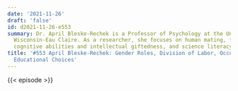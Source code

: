```yaml
---
date: '2021-11-26'
draft: 'false'
id: d2021-11-26-e553
summary: Dr. April Bleske-Rechek is a Professor of Psychology at the University of
  Wisconsin-Eau Claire. As a researcher, she focuses on human mating, friendship,
  cognitive abilities and intellectual giftedness, and science literacy.
title: '#553 April Bleske-Rechek: Gender Roles, Division of Labor, Occupation and
  Educational Choices'
---
```

{{< episode >}}
